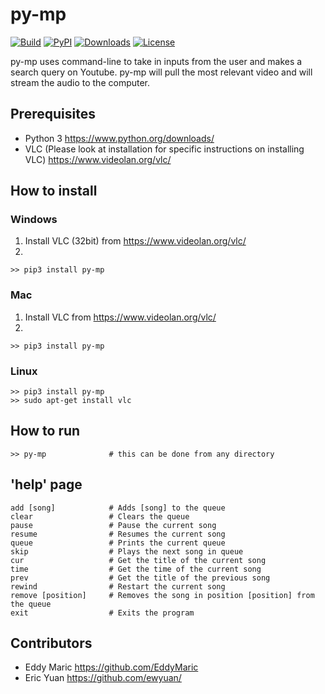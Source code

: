# py-mp
[![Build](https://travis-ci.org/ewyuan/py-mp.svg?branch=master)](https://github.com/ewyuan/py-mp)
[![PyPI](https://img.shields.io/badge/pypi-1.2-blue.svg)](https://pypi.org/project/py-mp/)
[![Downloads](https://pepy.tech/badge/py-mp)](https://pepy.tech/project/py-mp)
[![License](https://img.shields.io/badge/license-MIT-green.svg)](https://github.com/ewyuan/py-mp/blob/master/LICENSE)

py-mp uses command-line to take in inputs from the user and makes a search query on Youtube. py-mp will pull the most relevant video and will stream the audio to the computer.

## Prerequisites
* Python 3 https://www.python.org/downloads/
* VLC (Please look at installation for specific instructions on installing VLC) https://www.videolan.org/vlc/

## How to install
### Windows
1. Install VLC (32bit) from https://www.videolan.org/vlc/
2.
```
>> pip3 install py-mp
```
### Mac
1. Install VLC from https://www.videolan.org/vlc/
2.
```
>> pip3 install py-mp
```
### Linux
```
>> pip3 install py-mp
>> sudo apt-get install vlc
```

## How to run
```
>> py-mp              # this can be done from any directory
```

## 'help' page
```
add [song]            # Adds [song] to the queue
clear                 # Clears the queue
pause                 # Pause the current song
resume                # Resumes the current song
queue                 # Prints the current queue
skip                  # Plays the next song in queue
cur                   # Get the title of the current song
time                  # Get the time of the current song
prev                  # Get the title of the previous song
rewind                # Restart the current song
remove [position]     # Removes the song in position [position] from the queue
exit                  # Exits the program
```

## Contributors
* Eddy Maric https://github.com/EddyMaric
* Eric Yuan https://github.com/ewyuan/
